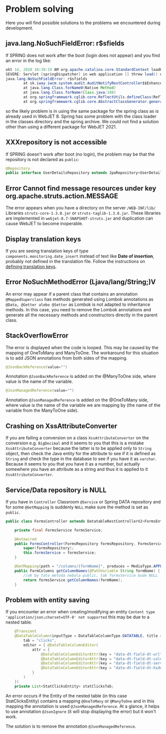 # Problem solving

Here you will find possible solutions to the problems we encountered during development.

## java.lang.NoSuchFieldError: r$sfields

If SPRING does not work after the boot (login does not appear) and you find an error in the log like:

```java
okt 14, 2020 10:39:19 AM org.apache.catalina.core.StandardContext loadOnStartup
SEVERE: Servlet [springDispatcher] in web application [] threw load() exception
java.lang.NoSuchFieldError: r$sfields
        at sk.iway.iwcm.system.audit.AuditNotifyRestController$$EnhancerBySpringCGLIB$$3177871d.<clinit>(<generated>)
        at java.lang.Class.forName0(Native Method)
        at java.lang.Class.forName(Class.java:348)
        at org.springframework.cglib.core.ReflectUtils.defineClass(ReflectUtils.java:537)
        at org.springframework.cglib.core.AbstractClassGenerator.generate(AbstractClassGenerator.java:359)
```

so the likely problem is in using the same package for the spring class as is already used in WebJET 8. Spring has some problem with the class loader in the classes directory and the spring archive. We could not find a solution other than using a different package for WebJET 2021.

## XXXrepository is not accessible

If SPRING doesn't work after boot (no login), the problem may be that the repository is not declared as `public`:

```java
@Repository
public interface UserDetailsRepository extends JpaRepository<UserDetailsEntity, Long> {
```

## Error Cannot find message resources under key org.apache.struts.action.MESSAGE

The error appears when you have a directory on the server `/WEB-INF/lib/` Libraries `struts-core-1.3.8.jar` or `struts-taglib-1.3.8.jar`. These libraries are implemented in `webjet-8.7-SNAPSHOT-struts.jar` and duplication can cause WebJET to become inoperable.

## Display translation keys

If you are seeing translation keys of type `components.monitoring.date_insert` instead of text like **Date of insertion**, probably not defined in the translation file. Follow the instructions on [defining translation keys](../datatables-editor/datatable-columns.md#translations-of-column-headings).

## Error NoSuchMethodError (Ljava/lang/String;)V

An error may appear if a parent class that contains an annotation `@MappedSuperclass` has methods generated using Lombok annotations as `@Data, @Getter alebo @Setter` as Lombok is not adapted to inheritance methods. In this case, you need to remove the Lombok annotations and generate all the necessary methods and constructors directly in the parent class.

## StackOverflowError

The error is displayed when the code is looped. This may be caused by the mapping of OneToMany and ManyToOne. The workaround for this situation is to add JSON annotations from both sides of the mapping.

```java
@JsonBackReference(value="")
```

Annotation `@JsonBackReference` is added on the @ManyToOne side, where value is the name of the variable.

```java
@JsonManagedReference(value="")
```

Annotation `@JsonManagedReference` is added on the @OneToMany side, where value is the name of the variable we are mapping by (the name of the variable from the ManyToOne side).

## Crashing on XssAttributeConverter

If you are failing a conversion on a class `XssAttributeConverter` on the conversion e.g. `BigDecimal` and it seems to you that this is a mistake `XssAttributeConverter` because the latter is to be applied only to `String` object, then check the Java entity for the attribute to see if it is defined as `String` and check the type in the database to see if you have it as `varchar`. Because it seems to you that you have it as a number, but actually somewhere you have an attribute as a string and thus it is applied to it `XssAttributeConverter`.

## Service/Data repository is NULL

If you have in `Controller` Classroom `@Service` or Spring DATA repository and for some `@GetMapping` is suddenly `NULL` make sure the method is set as `public`.

```java
public class FormsController extends DatatableRestControllerV2<FormsEntity, Long> {

    private final FormsService formsService;

    @Autowired
    public FormsController(FormsRepository formsRepository, FormsService formsService) {
        super(formsRepository);
        this.formsService = formsService;
    }

    @GetMapping(path = "/columns/{formName}", produces = MediaType.APPLICATION_JSON_UTF8_VALUE)
    public FormColumns getColumnNames(@PathVariable String formName) {
        //ak by tato metoda nebola public, tak formsService bude NULL
        return formsService.getColumnNames(formName);
    }
```

## Problem with entity saving

If you encounter an error when creating/modifying an entity `Content type 'application/json;charset=UTF-8' not supported` this may be due to a nested table.

```java
    @Transient
    @DataTableColumn(inputType = DataTableColumnType.DATATABLE, title = "&nbsp;",
        tab = "clicks",
        editor = { @DataTableColumnEditor(
            attr = {
                @DataTableColumnEditorAttr(key = "data-dt-field-dt-url", value = "/admin/rest/dmail/stat-clicks?campainId={id}"),
                @DataTableColumnEditorAttr(key = "data-dt-field-dt-columns", value = "sk.iway.iwcm.dmail.jpa.StatClicksEntity"),
                @DataTableColumnEditorAttr(key = "data-dt-field-dt-serverSide", value = "true"),
                @DataTableColumnEditorAttr(key = "data-dt-field-dt-hideButtons", value = "create,edit,remove,import,celledit,duplicate"),
            }
        )
    })
    private List<StatClicksEntity> statClicksTab;
```

An error occurs if the Entity of the nested table (in this case StatClicksEntity) contains a mapping `@OneToMany` or `@ManyToOne` and in this mapping the annotation is used `@JsonManagedReference`. At a glance, it helps to use annotation `@JsonIgnore` (it will stop displaying the error) but it won't work.

The solution is to remove the annotation `@JsonManagedReference`.
